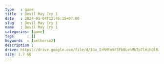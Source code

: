 ```yaml
---
type   : game
title  : Devil May Cry 1
date   : 2024-01-04T12:46:15+07:00
slug   : Devil May Cry 1
name   : Devil May Cry 1
categories: [game]
tags      : []
keywords  : [aethersx2]
description :
drive: https://drive.google.com/file/d/1Oa_IrRMfm9F3Fb0LehMbTp7lHihQlRJy/view?usp=drivesdk
size: 1.7 GB
---
```



